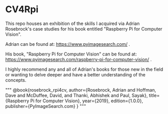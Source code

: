 # CV4Rpi
This repo houses an exhibition of the skills I acquired via Adrian Rosebrock's case studies for his book entitled "Raspberry Pi for Computer Vision".

Adrian can be found at: https://www.pyimagesearch.com/ .

His book, "Raspberry Pi for Computer Vision" can be found at: https://www.pyimagesearch.com/raspberry-pi-for-computer-vision/ .

I highly recommend any and all of Adrian's books for those new in the field or wanting to delve deeper and have a better understanding of the concepts.

"""
@book{rosebrock_rpi4cv,
  author={Rosebrock, Adrian and Hoffman, Dave and McDuffee, David,
	and Thanki, Abhishek and Paul, Sayak},
  title={Raspberry Pi for Computer Vision},
  year={2019},
  edition={1.0.0},
  publisher={PyImageSearch.com}
}
"""
